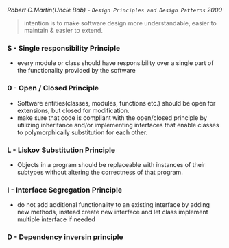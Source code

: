 <i>Robert C.Martin(Uncle Bob) - `Design Principles and Design Patterns` 2000</i>

> intention is to make software design more understandable, easier to maintain & easier to extend.

### S - Single responsibility Principle
 - every module or class should have responsibility over a single part of the functionality provided by the software

### 0 - Open / Closed Principle
 - Software entities(classes, modules, functions etc.) should be open for extensions, but closed for modification.
 - make sure that code is compliant with the open/closed principle by utilizing inheritance and/or implementing interfaces that enable classes to polymorphically substitution for each other.
### L - Liskov Substitution Principle
 - Objects in a program should be replaceable with instances of their subtypes without altering the correctness of that program.
### I - Interface Segregation Principle
 - do not add additional functionality to an existing interface by adding new methods, instead create new interface and let class implement multiple interface if needed
### D - Dependency inversin principle
